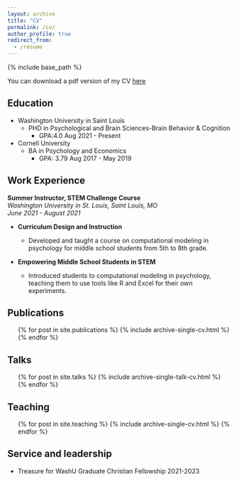 ```yaml
---
layout: archive
title: "CV"
permalink: /cv/
author_profile: true
redirect_from:
  - /resume
---
```


{% include base_path %}

You can download a pdf version of my CV [here](/files/Sophie_Su_CV.pdf) 

## Education
* Washington University in Saint Louis
	* PHD in Psychological and Brain Sciences-Brain Behavior & Cognition 
		* GPA:4.0 Aug 2021 - Present
*  Cornell University 
	* BA in Psychology and Economics 
		* GPA: 3.79 Aug 2017 - May 2019 
		
## Work Experience

**Summer Instructor, STEM Challenge Course**  
*Washington University in St. Louis, Saint Louis, MO*  
*June 2021 - August 2021*

- **Curriculum Design and Instruction**
  - Developed and taught a course on computational modeling in psychology for middle school students from 5th to 8th grade.

- **Empowering Middle School Students in STEM**
  - Introduced students to computational modeling in psychology, teaching them to use tools like R and Excel for their own experiments.

## Publications
  <ul>{% for post in site.publications %}
    {% include archive-single-cv.html %}
  {% endfor %}</ul>
  
## Talks

  <ul>{% for post in site.talks %}
    {% include archive-single-talk-cv.html %}
  {% endfor %}</ul>
  
## Teaching
  <ul>{% for post in site.teaching %}
    {% include archive-single-cv.html %}
  {% endfor %}</ul>
  
## Service and leadership
* Treasure for WashU Graduate Christian Fellowship  2021-2023